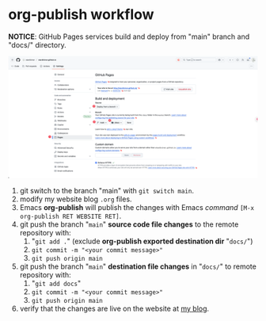 # org-publish workflow

**NOTICE**: GitHub Pages services build and deploy from "main" branch and "docs/" directory.

![GitHub Pages deploy](data/images/GitHub-Pages-deploy.png)

1.  git switch to the branch "main" with `git switch main`.
2.  modify my website blog `.org` files.
3.  Emacs **org-publish** will publish the changes with Emacs *command* `[M-x org-publish RET WEBSITE RET]`.
4.  git push the branch "`main`" **source code file changes** to the remote repository with:
    1.  "`git add .`" (exclude **org-publish exported destination dir** "`docs/`")
    2.  `git commit -m "<your commit message>"`
    3.  `git push origin main`
5.  git push the branch "`main`" **destination file changes** in "`docs/`" to remote repository with:
    1.  "`git add docs`"
    2.  `git commit -m "<your commit message>"`
    3.  `git push origin main`
6.  verify that the changes are live on the website at [my blog](<https://stardiviner.github.io/>).